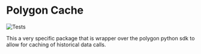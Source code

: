 # Polygon Cache

![Tests](https://github.com/raymond-devries/polygon-cache/workflows/Tests/badge.svg)

This a very specific package that is wrapper over the polygon python sdk to allow for caching of historical data calls. 

